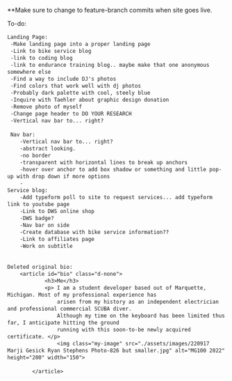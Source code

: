 **Make sure to change to feature-branch commits when site goes live.

To-do:

    Landing Page:
     -Make landing page into a proper landing page
     -Link to bike service blog
     -link to coding blog
     -link to endurance training blog.. maybe make that one anonymous somewhere else
     -Find a way to include DJ's photos
     -Find colors that work well with dj photos
     -Probably dark palette with cool, steely blue 
     -Inquire with Taehler about graphic design donation
     -Remove photo of myself 
     -Change page header to DO YOUR RESEARCH
     -Vertical nav bar to... right? 

     Nav bar:
        -Vertical nav bar to... right?
        -abstract looking. 
        -no border
        -transparent with horizontal lines to break up anchors
        -hover over anchor to add box shadow or something and little pop-up with drop down if more options 
        -
    Service blog:
        -Add typeform poll to site to request services... add typeform link to youtube page
        -Link to DWS online shop
        -DWS badge?
        -Nav bar on side
        -Create database with bike service information??
        -Link to affiliates page
        -Work on subtitle


    Deleted original bio:
        <article id="bio" class="d-none">
                <h3>Me</h3>
                <p>	I am a student developer based out of Marquette, Michigan. Most of my professional experience has
                    arisen from my history as an independent electrician and professional commercial SCUBA diver.
                    Although my time on the keyboard has been limited thus far, I anticipate hitting the ground 
                    running with this soon-to-be newly acquired certificate. </p>
                    <img class="my-image" src="./assets/images/220917 Marji Gesick Ryan Stephens Photo-826 but smaller.jpg" alt="MG100 2022" height="200" width="150"> 
            
            </article>